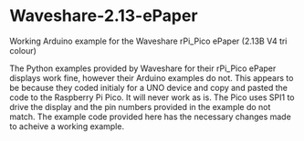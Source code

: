 # Waveshare-2.13-ePaper
Working Arduino example for the Waveshare rPi_Pico ePaper (2.13B V4 tri colour)

The Python examples provided by Waveshare for their rPi_Pico ePaper displays work fine, however their Arduino examples do not.  This appears to be because they coded initialy for a UNO device and copy and pasted the code to the Raspberry Pi Pico.  It will never work as is.  The Pico uses SPI1 to drive the display and the pin numbers provided in the example do not match.  The example code provided here has the necessary changes made to acheive a working example.
